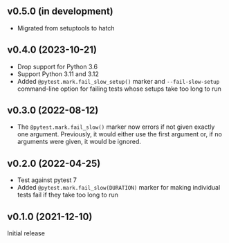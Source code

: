 v0.5.0 (in development)
-----------------------
- Migrated from setuptools to hatch

v0.4.0 (2023-10-21)
-------------------
- Drop support for Python 3.6
- Support Python 3.11 and 3.12
- Added `@pytest.mark.fail_slow_setup()` marker and `--fail-slow-setup`
  command-line option for failing tests whose setups take too long to run

v0.3.0 (2022-08-12)
-------------------
- The `@pytest.mark.fail_slow()` marker now errors if not given exactly one
  argument.  Previously, it would either use the first argument or, if no
  arguments were given, it would be ignored.

v0.2.0 (2022-04-25)
-------------------
- Test against pytest 7
- Added `@pytest.mark.fail_slow(DURATION)` marker for making individual tests
  fail if they take too long to run

v0.1.0 (2021-12-10)
-------------------
Initial release
